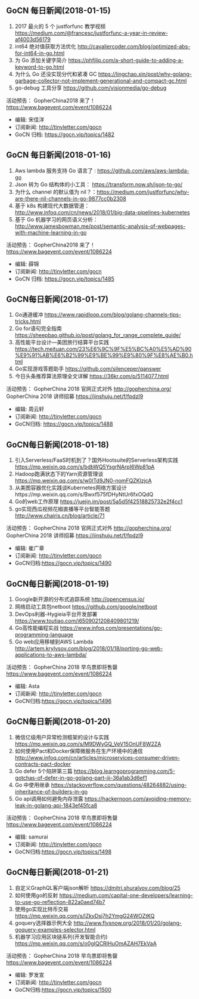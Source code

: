## GoCN 每日新闻(2018-01-15)

1. 2017 最火的 5 个 justforfunc 教学视频 https://medium.com/@francesc/justforfunc-a-year-in-review-af4003d56179
2. int64 绝对值获取方法优化 http://cavaliercoder.com/blog/optimized-abs-for-int64-in-go.html
3. 为 Go 添加关键字简介 https://phfilip.com/a-short-guide-to-adding-a-keyword-to-go.html
4. 为什么 Go 还没实现分代和紧凑 GC https://lingchao.xin/post/why-golang-garbage-collector-not-implement-generational-and-compact-gc.html
5. go-debug 工具分享 https://github.com/visionmedia/go-debug

活动预告：
GopherChina2018 来了！ https://www.bagevent.com/event/1086224

* 编辑: 宋佳洋
* 订阅新闻: http://tinyletter.com/gocn
* GoCN 归档: https://gocn.vip/topics/1482

## GoCN 每日新闻(2018-01-16)

1. Aws lambda 服务支持 Go 语言了 : https://github.com/aws/aws-lambda-go
2. Json 转为 Go 结构体的小工具： https://transform.now.sh/json-to-go/
3. 为什么 channel 的默认值为 nil？：https://medium.com/justforfunc/why-are-there-nil-channels-in-go-9877cc0b2308
4. 基于 k8s 构建现代大数据管道： http://www.infoq.com/cn/news/2018/01/big-data-pipelines-kubernetes
5. 基于 Go 机器学习的网页语义分析：http://www.jamesbowman.me/post/semantic-analysis-of-webpages-with-machine-learning-in-go

活动预告：
GopherChina2018 来了！ https://www.bagevent.com/event/1086224

* 编辑: 薛锦
* 订阅新闻: http://tinyletter.com/gocn
* GoCN 归档: https://gocn.vip/topics/1485

## GoCN每日新闻(2018-01-17)

1. Go通道缓冲 https://www.rapidloop.com/blog/golang-channels-tips-tricks.html
2. Go for语句完全指南 https://sheepbao.github.io/post/golang_for_range_complete_guide/
3. 高性能平台设计—美团旅行结算平台实践 https://tech.meituan.com/23%E6%9C%9F%E5%BC%A0%E5%AD%90%E9%91%AB%E6%B2%99%E9%BE%99%E9%80%9F%E8%AE%B0.html
4. Go实现游戏答题助手 https://github.com/silenceper/qanswer
5. 今日头条推荐算法原理全文详解 https://36kr.com/p/5114077.html

活动预告：
GopherChina 2018 官网正式对外 http://gopherchina.org/
GopherChina 2018 讲师招募 https://jinshuju.net/f/fpdzI9

* 编辑: 周云轩
* 订阅新闻: http://tinyletter.com/gocn
* GoCN归档: https://gocn.vip/topics/1488

## GoCN每日新闻(2018-01-18)

1. 引入Serverless/FaaS时机到了？国外Hootsuite的Serverless架构实践 https://mp.weixin.qq.com/s/bdbWQ5YsgrNArpI6Wp81pA
2. Hadoop跑满状态下的Yarn资源管理谈 https://mp.weixin.qq.com/s/w0ITd9JN0-nomFQZKlzjcA
3. 从美图容器优化实践谈Kubernetes网络方案设计https://mp.weixin.qq.com/s/Bwxf575fDHyNtUr6fxOQdQ
4. Go的web工作原理 https://juejin.im/post/5a5d5f42518825732e2f4cc1
5. go实现西瓜视频花椒直播等平台智能答题 http://www.chairis.cn/blog/article/71

活动预告：
GopherChina 2018 官网正式对外 http://gopherchina.org/
GopherChina 2018 讲师招募 https://jinshuju.net/f/fpdzI9

* 编辑: 崔广章
* 订阅新闻: http://tinyletter.com/gocn
* GoCN归档:https://gocn.vip/topics/1490

## GoCN每日新闻(2018-01-19)

1. Google新开源的分布式追踪系统 http://opencensus.io/
2. 网络启动工具包netboot https://github.com/google/netboot
3. DevOps利器-Hygieia平台开发部署 https://www.toutiao.com/i6509021208409801219/
4. Go高性能编程实战 https://www.infoq.com/presentations/go-programming-language
5. Go web应用移植到AWS Lambda http://artem.krylysov.com/blog/2018/01/18/porting-go-web-applications-to-aws-lambda/

活动预告：
GopherChina 2018 早鸟票即将售罄 https://www.bagevent.com/event/1086224

* 编辑: Asta
* 订阅新闻: http://tinyletter.com/gocn
* GoCN归档:https://gocn.vip/topics/1496

## GoCN每日新闻(2018-01-20)

1. 微信亿级用户异常检测框架的设计与实践 https://mp.weixin.qq.com/s/M9DWyGQ_VeV15OnUF8W2ZA
2. 如何使用Pact和Docker保障微服务在生产环境中的通信 http://www.infoq.com/cn/articles/microservices-consumer-driven-contracts-pact-docker
3. Go defer 5个陷阱第三篇 https://blog.learngoprogramming.com/5-gotchas-of-defer-in-go-golang-part-iii-36a1ab3d6ef1
4. Go 中使用继承 https://stackoverflow.com/questions/48264882/using-inheritance-of-builders-in-go
5. Go api调用如何避免内存泄露 https://hackernoon.com/avoiding-memory-leak-in-golang-api-1843ef45fca8

活动预告：
GopherChina 2018 早鸟票即将售罄 https://www.bagevent.com/event/1086224

* 编辑: samurai
* 订阅新闻: http://tinyletter.com/gocn
* GoCN归档:https://gocn.vip/topics/1498

## GoCN每日新闻(2018-01-21)

1. 自定义GraphQL客户端json解析 https://dmitri.shuralyov.com/blog/25
2. 如何使用go的反射 https://medium.com/capital-one-developers/learning-to-use-go-reflection-822a0aed74b7
3. 使用go实现比特币交易 https://mp.weixin.qq.com/s/lZkyDsj7h2YmgG24WOZtKQ
4. goquery选择器示例大全 http://www.flysnow.org/2018/01/20/golang-goquery-examples-selector.html
5. 机器学习应用区块链系列(开发智能合约) https://mp.weixin.qq.com/s/o0gIQCRIHuOmAZAH7EkVaA

活动预告：
GopherChina 2018 早鸟票即将售罄 https://www.bagevent.com/event/1086224

* 编辑: 罗发宣
* 订阅新闻: http://tinyletter.com/gocn
* GoCN归档:https://gocn.vip/topics/1500
